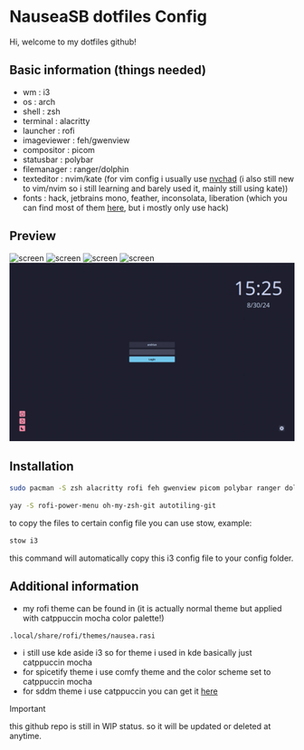 # NauseaSB dotfiles Config

Hi, welcome to my dotfiles github!

## Basic information (things needed)

- wm : i3
- os : arch
- shell : zsh
- terminal : alacritty
- launcher : rofi
- imageviewer : feh/gwenview
- compositor : picom
- statusbar : polybar
- filemanager : ranger/dolphin
- texteditor : nvim/kate (for vim config i usually use [nvchad](https://nvchad.com/) (i also still new to vim/nvim so i still learning and barely used it, mainly still using kate))
- fonts : hack, jetbrains mono, feather, inconsolata, liberation (which you can find most of them [here](https://www.nerdfonts.com/), but i mostly only use hack)

## Preview
![screen](/img/1.png)
![screen](/img/2.png)
![screen](/img/3.png)
![screen](/img/4.png)
![screen](/img/5.png)

## Installation

```bash
sudo pacman -S zsh alacritty rofi feh gwenview picom polybar ranger dolphin nvim flameshot stow
```

```bash
yay -S rofi-power-menu oh-my-zsh-git autotiling-git
```

to copy the files to certain config file you can use stow, example:


```bash
stow i3
```

this command will automatically copy this i3 config file to your config folder.


## Additional information
- my rofi theme can be found in (it is actually normal theme but applied with catppuccin mocha color palette!)
```
.local/share/rofi/themes/nausea.rasi
```
- i still use kde aside i3 so for theme i used in kde basically just catppuccin mocha
- for spicetify theme i use comfy theme and the color scheme set to catppuccin mocha
- for sddm theme i use catppuccin you can get it [here](https://github.com/catppuccin/sddm)

> [!IMPORTANT]
> this github repo is still in WIP status. so it will be updated or deleted at anytime.
